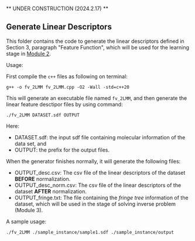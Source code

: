 ** UNDER CONSTRUCTION (2024.2.17) **

## Generate Linear Descriptors

This folder contains the code to generate the linear descriptors defined in Section 3, paragraph "Feature Function", which will be used for the learning stage in [Module 2](HPS/Module_2).

Usage:

First compile the `c++` files as following on terminal:

```
g++ -o fv_2LMM fv_2LMM.cpp -O2 -Wall -std=c++20
```

This will generate an executable file named `fv_2LMM`,
and then generate the linear feature desctipor files by using command:

```
./fv_2LMM DATASET.sdf OUTPUT
```

Here:
- DATASET.sdf: the input sdf file containing molecular information of the data set, and
- OUTPUT: the prefix for the output files.
  
When the generator finishes normally, it will generate the following files:
- OUTPUT_desc.csv: The csv file of the linear descriptors of the dataset **BEFORE** normalization.
- OUTPUT_desc_norm.csv: The csv file of the linear descriptors of the dataset **AFTER** normalization.
- OUTPUT_fringe.txt: The file containing the _fringe tree_ information of the dataset, which will be used in the stage of solving inverse problem (Module 3).

A sample usage:

```
./fv_2LMM ./sample_instance/sample1.sdf ./sample_instance/output
```

